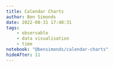 ```yaml
---
title: Calendar Charts
author: Ben Simonds
date: 2022-08-31 17:40:31
tags:
    - observable
    - data visualisation
    - time
notebook: "@bensimonds/calendar-charts"
hideAfter: 11
---
```


